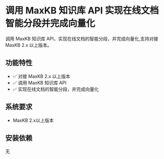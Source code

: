 # 调用 MaxKB 知识库 API 实现在线文档智能分段并完成向量化

调用 MaxKB 知识库 API，实现在线文档的智能分段，并完成向量化,支持对接 MaxKB 2.x 以上版本。

## 功能特性

- ✅ 对接 MaxKB 2.x 以上版本
- ✅ 调用 MaxKB 知识库 API
- ✅ 实现在线文档的智能分段，并完成向量化

## 系统要求

- MaxKB 2.x以上版本

## 安装依赖

无


